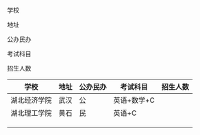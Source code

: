 学校

地址

公办民办

考试科目

招生人数

| 学校         | 地址 | 公办民办 | 考试科目    | 招生人数 |
| ------------ | ---- | -------- | ----------- | -------- |
| 湖北经济学院 | 武汉 | 公       | 英语+数学+C |          |
| 湖北理工学院 | 黄石 | 民       | 英语+C      |          |
|              |      |          |             |          |
|              |      |          |             |          |
|              |      |          |             |          |

